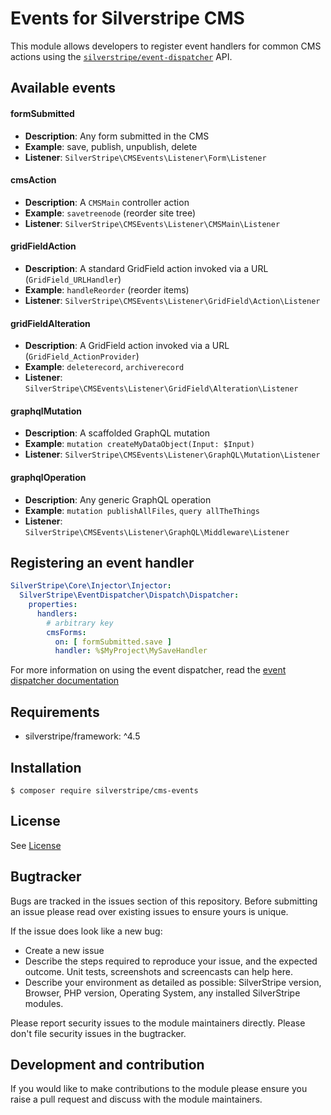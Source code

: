 # Events for Silverstripe CMS

This module allows developers to register event handlers for common CMS actions using the
[`silverstripe/event-dispatcher`](https://github.com/silverstripe/silverstripe-event-dispatcher) API.

## Available events

#### formSubmitted
* **Description**: Any form submitted in the CMS
* **Example**:  save, publish, unpublish, delete
* **Listener**: `SilverStripe\CMSEvents\Listener\Form\Listener`

#### cmsAction
* **Description**: A `CMSMain` controller action
* **Example**:  `savetreenode` (reorder site tree)
* **Listener**: `SilverStripe\CMSEvents\Listener\CMSMain\Listener`

#### gridFieldAction
* **Description**: A standard GridField action invoked via a URL (`GridField_URLHandler`)
* **Example**:  `handleReorder` (reorder items)
* **Listener**: `SilverStripe\CMSEvents\Listener\GridField\Action\Listener`

#### gridFieldAlteration
* **Description**: A GridField action invoked via a URL (`GridField_ActionProvider`)
* **Example**:  `deleterecord`, `archiverecord`
* **Listener**: `SilverStripe\CMSEvents\Listener\GridField\Alteration\Listener`

#### graphqlMutation
* **Description**: A scaffolded GraphQL mutation
* **Example**:  `mutation createMyDataObject(Input: $Input)`
* **Listener**: `SilverStripe\CMSEvents\Listener\GraphQL\Mutation\Listener`

#### graphqlOperation
* **Description**: Any generic GraphQL operation
* **Example**:  `mutation publishAllFiles`, `query allTheThings`
* **Listener**: `SilverStripe\CMSEvents\Listener\GraphQL\Middleware\Listener`


## Registering an event handler

```yaml
SilverStripe\Core\Injector\Injector:
  SilverStripe\EventDispatcher\Dispatch\Dispatcher:
    properties:
      handlers:
        # arbitrary key
        cmsForms:
          on: [ formSubmitted.save ]
          handler: %$MyProject\MySaveHandler
```

For more information on using the event dispatcher, read the [event dispatcher documentation](
https://github.com/silverstripe/silverstripe-event-dispatcher
)


## Requirements

* silverstripe/framework: ^4.5

## Installation

`$ composer require silverstripe/cms-events`


## License
See [License](license.md)

## Bugtracker
Bugs are tracked in the issues section of this repository. Before submitting an issue please read over
existing issues to ensure yours is unique.

If the issue does look like a new bug:

 - Create a new issue
 - Describe the steps required to reproduce your issue, and the expected outcome. Unit tests, screenshots
 and screencasts can help here.
 - Describe your environment as detailed as possible: SilverStripe version, Browser, PHP version,
 Operating System, any installed SilverStripe modules.

Please report security issues to the module maintainers directly. Please don't file security issues in the bugtracker.

## Development and contribution
If you would like to make contributions to the module please ensure you raise a pull request and discuss with the module maintainers.
